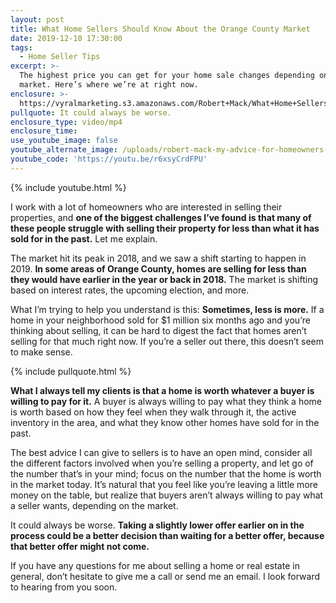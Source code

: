 ```yaml
---
layout: post
title: What Home Sellers Should Know About the Orange County Market
date: 2019-12-10 17:30:00
tags:
  - Home Seller Tips
excerpt: >-
  The highest price you can get for your home sale changes depending on the
  market. Here’s where we’re at right now.
enclosure: >-
  https://vyralmarketing.s3.amazonaws.com/Robert+Mack/What+Home+Sellers+Should+Know+About+the+Orange+County+Market.mp4
pullquote: It could always be worse.
enclosure_type: video/mp4
enclosure_time:
use_youtube_image: false
youtube_alternate_image: /uploads/robert-mack-my-advice-for-homeowners-in-today-s-market-youtube.jpg
youtube_code: 'https://youtu.be/r6xsyCrdFPU'
---
```


{% include youtube.html %}

I work with a lot of homeowners who are interested in selling their properties, and **one of the biggest challenges I’ve found is that many of these people struggle with selling their property for less than what it has sold for in the past.** Let me explain.

The market hit its peak in 2018, and we saw a shift starting to happen in 2019. **In some areas of Orange County, homes are selling for less than they would have earlier in the year or back in 2018.** The market is shifting based on interest rates, the upcoming election, and more.&nbsp;

What I’m trying to help you understand is this: **Sometimes, less is more.** If a home in your neighborhood sold for $1 million six months ago and you’re thinking about selling, it can be hard to digest the fact that homes aren’t selling for that much right now. If you’re a seller out there, this doesn’t seem to make sense.&nbsp;

{% include pullquote.html %}

**What I always tell my clients is that a home is worth whatever a buyer is willing to pay for it.** A buyer is always willing to pay what they think a home is worth based on how they feel when they walk through it, the active inventory in the area, and what they know other homes have sold for in the past.

The best advice I can give to sellers is to have an open mind, consider all the different factors involved when you’re selling a property, and let go of the number that’s in your mind; focus on the number that the home is worth in the market today. It’s natural that you feel like you’re leaving a little more money on the table, but realize that buyers aren’t always willing to pay what a seller wants, depending on the market.&nbsp;

It could always be worse. **Taking a slightly lower offer earlier on in the process could be a better decision than waiting for a better offer, because that better offer might not come.**

If you have any questions for me about selling a home or real estate in general, don’t hesitate to give me a call or send me an email. I look forward to hearing from you soon.